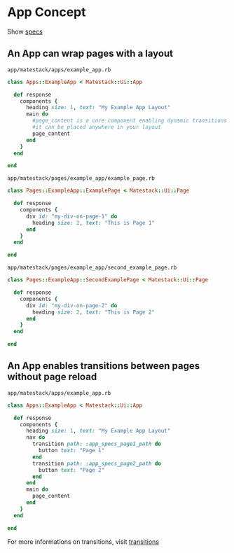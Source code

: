 # App Concept

Show [specs](../../spec/usage/base/app_spec.rb)

## An App can wrap pages with a layout

`app/matestack/apps/example_app.rb`

```ruby
class Apps::ExampleApp < Matestack::Ui::App

  def response
    components {
      heading size: 1, text: "My Example App Layout"
      main do
        #page_content is a core component enabling dynamic transitions
        #it can be placed anywhere in your layout
        page_content
      end
    }
  end

end
```

`app/matestack/pages/example_app/example_page.rb`

```ruby
class Pages::ExampleApp::ExamplePage < Matestack::Ui::Page

  def response
    components {
      div id: "my-div-on-page-1" do
        heading size: 2, text: "This is Page 1"
      end
    }
  end

end
```

`app/matestack/pages/example_app/second_example_page.rb`

```ruby
class Pages::ExampleApp::SecondExamplePage < Matestack::Ui::Page

  def response
    components {
      div id: "my-div-on-page-2" do
        heading size: 2, text: "This is Page 2"
      end
    }
  end

end
```

## An App enables transitions between pages without page reload

`app/matestack/apps/example_app.rb`

```ruby
class Apps::ExampleApp < Matestack::Ui::App

  def response
    components {
      heading size: 1, text: "My Example App Layout"
      nav do
        transition path: :app_specs_page1_path do
          button text: "Page 1"
        end
        transition path: :app_specs_page2_path do
          button text: "Page 2"
        end
      end
      main do
        page_content
      end
    }
  end

end
```

For more informations on transitions, visit [transitions](../components/transition.md)

